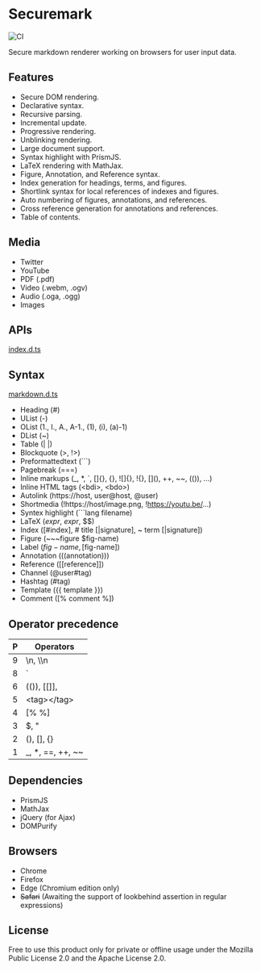# Securemark

![CI](https://github.com/falsandtru/securemark/workflows/CI/badge.svg)

Secure markdown renderer working on browsers for user input data.

## Features

- Secure DOM rendering.
- Declarative syntax.
- Recursive parsing.
- Incremental update.
- Progressive rendering.
- Unblinking rendering.
- Large document support.
- Syntax highlight with PrismJS.
- LaTeX rendering with MathJax.
- Figure, Annotation, and Reference syntax.
- Index generation for headings, terms, and figures.
- Shortlink syntax for local references of indexes and figures.
- Auto numbering of figures, annotations, and references.
- Cross reference generation for annotations and references.
- Table of contents.

## Media

- Twitter
- YouTube
- PDF (.pdf)
- Video (.webm, .ogv)
- Audio (.oga, .ogg)
- Images

## APIs

[index.d.ts](index.d.ts)

## Syntax

[markdown.d.ts](markdown.d.ts)

- Heading (#)
- UList (-)
- OList (1., I., A., A-1., (1), (i), (a)-1)
- DList (~)
- Table (| |)
- Blockquote (>, !>)
- Preformattedtext (```)
- Pagebreak (===)
- Inline markups (_, *, `, []{}, {}, ![]{}, !{}, \[](), ++, ~~, (()), ...)
- Inline HTML tags (\<bdi>, \<bdo>)
- Autolink (https://host, user@host, @user)
- Shortmedia (!https://host/image.png, !https://youtu.be/...)
- Syntex highlight (```lang filename)
- LaTeX ($expr$, ${expr}$, $$)
- Index ([#index], # title [|signature], ~ term [|signature])
- Figure (~~~figure $fig-name)
- Label ($fig-name, [$fig-name])
- Annotation (((annotation)))
- Reference ([[reference]])
- Channel (@user#tag)
- Hashtag (#tag)
- Template ({{ template }})
- Comment ([% comment %])

## Operator precedence

|P| Operators        |
|-|------------------|
|9| \n, \\\n         |
|8| `                |
|6| (()), [[]], ${}$ |
|5| \<tag>\</tag>    |
|4| [% %]            |
|3| $, "             |
|2| (), [], {}       |
|1| _, *, ==, ++, ~~ |

## Dependencies

- PrismJS
- MathJax
- jQuery (for Ajax)
- DOMPurify

## Browsers

- Chrome
- Firefox
- Edge (Chromium edition only)
- ~~Safari~~ (Awaiting the support of lookbehind assertion in regular expressions)

## License

Free to use this product only for private or offline usage under the Mozilla Public License 2.0 and the Apache License 2.0.
